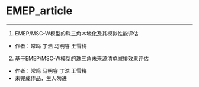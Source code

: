 # EMEP_article
---

1. EMEP/MSC-W模型的珠三角本地化及其模拟性能评估 
* 作者：常鸣 丁浩 马明睿 王雪梅
2. 基于EMEP/MSC-W模型的珠三角未来源清单减排效果评估
* 作者：常鸣 马明睿 丁浩 王雪梅
* 未完成作品，生人勿进
